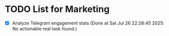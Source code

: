 # TODO List for Marketing

- [x] Analyze Telegram engagement stats  (Done at Sat Jul 26 22:28:45 2025: No actionable real task found.)